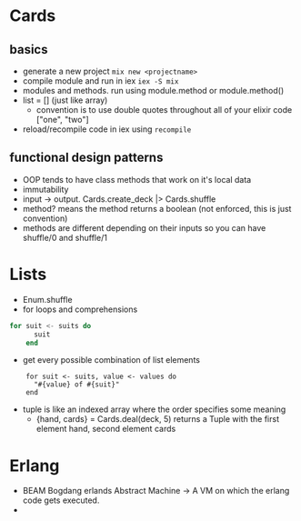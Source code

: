 # Cards
## basics
- generate a new project `mix new <projectname>`
- compile module and run in iex `iex -S mix`
- modules and methods. run using module.method or module.method()
- list = [] (just like array)
  - convention is to use double quotes throughout all of your elixir code ["one", "two"]
- reload/recompile code in iex using `recompile`

## functional design patterns
- OOP tends to have class methods that work on it's local data
- immutability
- input -> output. Cards.create_deck |> Cards.shuffle
- method? means the method returns a boolean (not enforced, this is just convention)
- methods are different depending on their inputs so you can have shuffle/0 and shuffle/1

# Lists
- Enum.shuffle
- for loops and comprehensions
```elixir
for suit <- suits do
      suit
    end
```
- get every possible combination of list elements
```
    for suit <- suits, value <- values do
      "#{value} of #{suit}"
    end
```
- tuple is like an indexed array where the order specifies some meaning
  - {hand, cards} = Cards.deal(deck, 5) returns a Tuple with the first element hand, second element cards

# Erlang
- BEAM Bogdang erlands Abstract Machine -> A VM on which the erlang code gets executed.
- 
